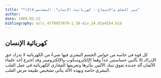 ```yaml
---
title: "*سير العلم والاجتماع : كهربائية الإنسان*. المقتبس 4(2)"
author: 
date: 1909-02-22
bibliography: oclc_4770057679-i_38-div_24.d1e4554.bib
---
```




##  كهربائية الإنسان 


 كل قوة في حاسة من حواس الجسم البشري فيها شيءٌ من الكهربائية لا تدرك حق الإدراك إلا بآلتين حساستين جداً وهما الإلكتروسكوب والإلكتروميتر وقد اخترع  أحد  علماء الألمان آلة جديدة تفوق تينك الآلتين بتأثرها وتعريفها المجاري   الكهربائية في عمل القلب البشري خاصة وبهذه الآلة يتأتى تشخيص طبيعة مرض القلب. 
